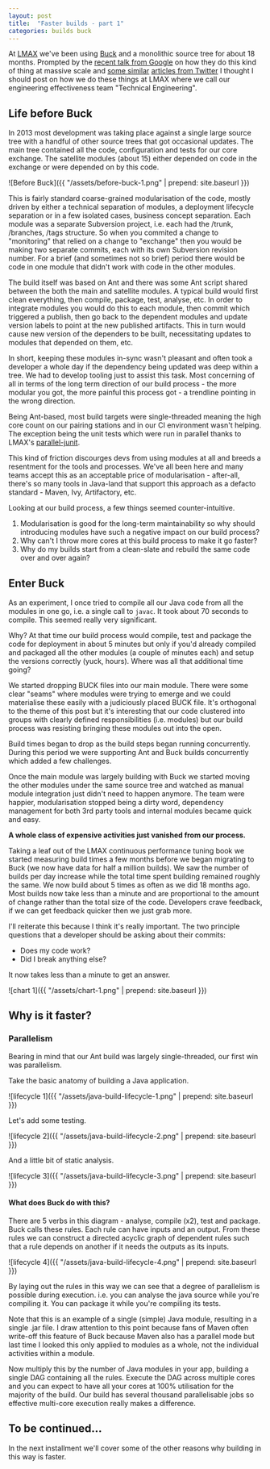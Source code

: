 ```yaml
---
layout: post
title:  "Faster builds - part 1"
categories: builds buck
---
```


At [LMAX][1] we've been using [Buck][2] and a monolithic source tree for about 18 months. Prompted by the [recent talk from Google][3] 
 on how they do this kind of thing at massive scale and [some similar][4] [articles from Twitter][5] I thought I
 should post on how we do these things at LMAX where we call our engineering effectiveness team "Technical Engineering".

## Life before Buck

In 2013 most development was taking place against a single large source tree with a handful of other source trees that
 got occasional updates. The main tree contained all the code, configuration and tests for our core exchange. The 
 satellite modules (about 15) either depended on code in the exchange or were depended on by this code.

![Before Buck]({{ "/assets/before-buck-1.png" | prepend: site.baseurl }})

This is fairly standard coarse-grained modularisation of the code, mostly driven by either a technical separation of modules, 
 a deployment lifecycle separation or in a few isolated cases, business concept separation. Each module was a separate 
 Subversion project, i.e. each had the /trunk, /branches, /tags structure. So when you commited a change to "monitoring"
 that relied on a change to "exchange" then you would be making two separate commits, each with its own Subversion 
 revision number. For a brief (and sometimes not so brief) period there would be code in one module that didn't 
 work with code in the other modules.
 
The build itself was based on Ant and there was some Ant script shared between the both the main and satellite modules. 
 A typical build would first clean everything, then compile, package, test, analyse, etc. In order to integrate modules
 you would do this to each module, then commit which triggered a publish, then go back to the dependent modules and update
 version labels to point at the new published artifacts. This in turn would cause new version of the dependers to be
 built, necessitating updates to modules that depended on them, etc.
 
In short, keeping these modules in-sync wasn't pleasant and often took a developer a whole day if the dependency being 
 updated was deep within a tree. We had to develop tooling just to assist this task. Most concerning of all in terms
 of the long term direction of our build process - the more modular you got, the more painful this process got - a
 trendline pointing in the wrong direction.
 
Being Ant-based, most build targets were single-threaded meaning the high core count on our pairing stations and in our
 CI environment wasn't helping. The exception being the unit tests which were run in parallel thanks to 
 LMAX's [parallel-junit][6].

This kind of friction discourges devs from using modules at all and breeds a resentment for the tools and processes.
 We've all been here and many teams accept this as an acceptable price of modularisation - after-all, there's so
 many tools in Java-land that support this approach as a defacto standard - Maven, Ivy, Artifactory, etc.
  
Looking at our build process, a few things seemed counter-intuitive.

  1. Modularisation is good for the long-term maintainability so why should introducing modules have such a negative 
     impact on our build process? 
  2. Why can't I throw more cores at this build process to make it go faster?
  3. Why do my builds start from a clean-slate and rebuild the same code over and over again?
  
## Enter Buck

As an experiment, I once tried to compile all our Java code from all the modules in one go, i.e. a single call to `javac`.
 It took about 70 seconds to compile. This seemed really very significant.
 
Why? At that time our build process would compile, test and package the code for deployment in about 5 minutes but only if 
 you'd already compiled and packaged all the other modules (a couple of minutes each) and setup the versions 
 correctly (yuck, hours). Where was all that additional time going?

We started dropping BUCK files into our main module. There were some clear "seams" where modules were trying to emerge 
 and we could materialise these easily with a judiciously placed BUCK file. It's orthogonal to the theme of this post but
 it's interesting that our code clustered into groups with clearly defined responsibilities (i.e. modules) but our build 
 process was resisting bringing these modules out into the open.

Build times began to drop as the build steps began running concurrently. During this period we were supporting Ant and Buck 
 builds concurrently which added a few challenges. 

Once the main module was largely building with Buck we started moving the other modules under the same source tree and 
 watched as manual module integration just didn't need to happen anymore. The team were happier, modularisation stopped 
 being a dirty word, dependency management for both 3rd party tools and internal modules became quick and easy.
 
**A whole class of expensive activities just vanished from our process.**
 
Taking a leaf out of the LMAX continuous performance tuning book we started measuring build times a few months before we
 began migrating to Buck (we now have data for half a million builds). We saw the number of builds per day increase 
 while the total time spent building remained roughly the same. We now build about 5 times as often as we 
 did 18 months ago. Most builds now take less than a minute and are proportional to the amount of change rather 
 than the total size of the code. Developers crave feedback, if we can get feedback quicker then we just grab more.
 
I'll reiterate this because I think it's really important. The two principle questions that a developer should be asking
about their commits:

  * Does my code work?
  * Did I break anything else?
  
It now takes less than a minute to get an answer.

![chart 1]({{ "/assets/chart-1.png" | prepend: site.baseurl }})
   
## Why is it faster?

### Parallelism

Bearing in mind that our Ant build was largely single-threaded, our first win was parallelism.
 
Take the basic anatomy of building a Java application.

![lifecycle 1]({{ "/assets/java-build-lifecycle-1.png" | prepend: site.baseurl }})

Let's add some testing.

![lifecycle 2]({{ "/assets/java-build-lifecycle-2.png" | prepend: site.baseurl }})

And a little bit of static analysis.

![lifecycle 3]({{ "/assets/java-build-lifecycle-3.png" | prepend: site.baseurl }})

#### What does Buck do with this?

There are 5 verbs in this diagram - analyse, compile (x2), test and package. Buck calls these rules. Each rule can have
 inputs and an output. From these rules we can construct a directed acyclic graph of dependent rules such that a
 rule depends on another if it needs the outputs as its inputs.

![lifecycle 4]({{ "/assets/java-build-lifecycle-4.png" | prepend: site.baseurl }})

By laying out the rules in this way we can see that a degree of parallelism is possible during execution. i.e. you can
 analyse the java source while you're compiling it. You can package it while you're compiling its tests. 

Note that this is an example of a single (simple) Java module, resulting in a single .jar file. I draw attention to this 
 point because fans of Maven often write-off this feature of Buck because Maven also has a parallel mode but last time I 
 looked this only applied to modules as a whole, not the individual activities within a module.

Now multiply this by the number of Java modules in your app, building a single DAG containing all the rules. Execute 
 the DAG across multiple cores and you can expect to have all your cores at 100% utilisation for the majority of the 
 build. Our build has several thousand parallelisable jobs so effective multi-core execution really makes a 
 difference.

## To be continued...

In the next installment we'll cover some of the other reasons why building in this way is faster.

[1]: http://www.lmax.com
[2]: https://buckbuild.com
[3]: https://www.youtube.com/watch?v=W71BTkUbdqE
[4]: http://spectrum.ieee.org/view-from-the-valley/computing/software/twitters-tips-for-making-software-engineers-more-efficient
[5]: http://www.gigamonkeys.com/flowers/
[6]: https://github.com/LMAX-Exchange/parallel-junit
